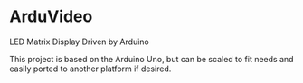 # ArduVideo
LED Matrix Display Driven by Arduino

This project is based on the Arduino Uno, but can be scaled to fit needs and
easily ported to another platform if desired.

